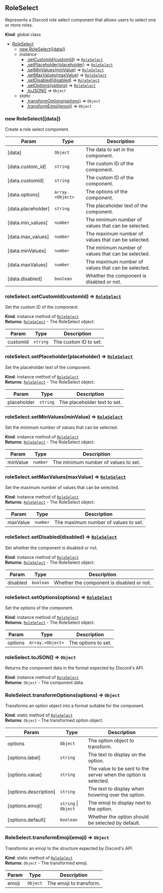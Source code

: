 <a name="RoleSelect"></a>

## RoleSelect
Represents a Discord role select component that allows users to select one or more roles.

**Kind**: global class  

* [RoleSelect](#RoleSelect)
    * [new RoleSelect([data])](#new_RoleSelect_new)
    * _instance_
        * [.setCustomId(customId)](#RoleSelect+setCustomId) ⇒ [<code>RoleSelect</code>](#RoleSelect)
        * [.setPlaceholder(placeholder)](#RoleSelect+setPlaceholder) ⇒ [<code>RoleSelect</code>](#RoleSelect)
        * [.setMinValues(minValue)](#RoleSelect+setMinValues) ⇒ [<code>RoleSelect</code>](#RoleSelect)
        * [.setMaxValues(maxValue)](#RoleSelect+setMaxValues) ⇒ [<code>RoleSelect</code>](#RoleSelect)
        * [.setDisabled(disabled)](#RoleSelect+setDisabled) ⇒ [<code>RoleSelect</code>](#RoleSelect)
        * [.setOptions(options)](#RoleSelect+setOptions) ⇒ [<code>RoleSelect</code>](#RoleSelect)
        * [.toJSON()](#RoleSelect+toJSON) ⇒ <code>Object</code>
    * _static_
        * [.transformOptions(options)](#RoleSelect.transformOptions) ⇒ <code>Object</code>
        * [.transformEmoji(emoji)](#RoleSelect.transformEmoji) ⇒ <code>Object</code>

<a name="new_RoleSelect_new"></a>

### new RoleSelect([data])
Create a role select component.


| Param | Type | Description |
| --- | --- | --- |
| [data] | <code>Object</code> | The data to set in the component. |
| [data.custom_id] | <code>string</code> | The custom ID of the component. |
| [data.customId] | <code>string</code> | The custom ID of the component. |
| [data.options] | <code>Array.&lt;Object&gt;</code> | The options of the component. |
| [data.placeholder] | <code>string</code> | The placeholder text of the component. |
| [data.min_values] | <code>number</code> | The minimum number of values that can be selected. |
| [data.max_values] | <code>number</code> | The maximum number of values that can be selected. |
| [data.minValues] | <code>number</code> | The minimum number of values that can be selected. |
| [data.maxValues] | <code>number</code> | The maximum number of values that can be selected. |
| [data.disabled] | <code>boolean</code> | Whether the component is disabled or not. |

<a name="RoleSelect+setCustomId"></a>

### roleSelect.setCustomId(customId) ⇒ [<code>RoleSelect</code>](#RoleSelect)
Set the custom ID of the component.

**Kind**: instance method of [<code>RoleSelect</code>](#RoleSelect)  
**Returns**: [<code>RoleSelect</code>](#RoleSelect) - The RoleSelect object.  

| Param | Type | Description |
| --- | --- | --- |
| customId | <code>string</code> | The custom ID to set. |

<a name="RoleSelect+setPlaceholder"></a>

### roleSelect.setPlaceholder(placeholder) ⇒ [<code>RoleSelect</code>](#RoleSelect)
Set the placeholder text of the component.

**Kind**: instance method of [<code>RoleSelect</code>](#RoleSelect)  
**Returns**: [<code>RoleSelect</code>](#RoleSelect) - The RoleSelect object.  

| Param | Type | Description |
| --- | --- | --- |
| placeholder | <code>string</code> | The placeholder text to set. |

<a name="RoleSelect+setMinValues"></a>

### roleSelect.setMinValues(minValue) ⇒ [<code>RoleSelect</code>](#RoleSelect)
Set the minimum number of values that can be selected.

**Kind**: instance method of [<code>RoleSelect</code>](#RoleSelect)  
**Returns**: [<code>RoleSelect</code>](#RoleSelect) - The RoleSelect object.  

| Param | Type | Description |
| --- | --- | --- |
| minValue | <code>number</code> | The minimum number of values to set. |

<a name="RoleSelect+setMaxValues"></a>

### roleSelect.setMaxValues(maxValue) ⇒ [<code>RoleSelect</code>](#RoleSelect)
Set the maximum number of values that can be selected.

**Kind**: instance method of [<code>RoleSelect</code>](#RoleSelect)  
**Returns**: [<code>RoleSelect</code>](#RoleSelect) - The RoleSelect object.  

| Param | Type | Description |
| --- | --- | --- |
| maxValue | <code>number</code> | The maximum number of values to set. |

<a name="RoleSelect+setDisabled"></a>

### roleSelect.setDisabled(disabled) ⇒ [<code>RoleSelect</code>](#RoleSelect)
Set whether the component is disabled or not.

**Kind**: instance method of [<code>RoleSelect</code>](#RoleSelect)  
**Returns**: [<code>RoleSelect</code>](#RoleSelect) - The RoleSelect object.  

| Param | Type | Description |
| --- | --- | --- |
| disabled | <code>boolean</code> | Whether the component is disabled or not. |

<a name="RoleSelect+setOptions"></a>

### roleSelect.setOptions(options) ⇒ [<code>RoleSelect</code>](#RoleSelect)
Set the options of the component.

**Kind**: instance method of [<code>RoleSelect</code>](#RoleSelect)  
**Returns**: [<code>RoleSelect</code>](#RoleSelect) - The RoleSelect object.  

| Param | Type | Description |
| --- | --- | --- |
| options | <code>Array.&lt;Object&gt;</code> | The options to set. |

<a name="RoleSelect+toJSON"></a>

### roleSelect.toJSON() ⇒ <code>Object</code>
Returns the component data in the format expected by Discord's API.

**Kind**: instance method of [<code>RoleSelect</code>](#RoleSelect)  
**Returns**: <code>Object</code> - The component data.  
<a name="RoleSelect.transformOptions"></a>

### RoleSelect.transformOptions(options) ⇒ <code>Object</code>
Transforms an option object into a format suitable for the component.

**Kind**: static method of [<code>RoleSelect</code>](#RoleSelect)  
**Returns**: <code>Object</code> - The transformed option object.  

| Param | Type | Description |
| --- | --- | --- |
| options | <code>Object</code> | The option object to transform. |
| [options.label] | <code>string</code> | The text to display on the option. |
| [options.value] | <code>string</code> | The value to be sent to the server when the option is selected. |
| [options.description] | <code>string</code> | The text to display when hovering over the option. |
| [options.emoji] | <code>string</code> \| <code>Object</code> | The emoji to display next to the option. |
| [options.default] | <code>boolean</code> | Whether the option should be selected by default. |

<a name="RoleSelect.transformEmoji"></a>

### RoleSelect.transformEmoji(emoji) ⇒ <code>Object</code>
Transforms an emoji to the structure expected by Discord's API.

**Kind**: static method of [<code>RoleSelect</code>](#RoleSelect)  
**Returns**: <code>Object</code> - The transformed emoji.  

| Param | Type | Description |
| --- | --- | --- |
| emoji | <code>Object</code> | The emoji to transform. |

